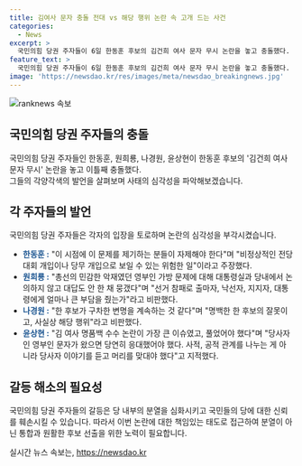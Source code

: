 ```yaml
---
title: 김여사 문자 충돌 전대 vs 해당 행위 논란 속 고개 드는 사건
categories:
  - News
excerpt: >
  국민의힘 당권 주자들이 6일 한동훈 후보의 김건희 여사 문자 무시 논란을 놓고 충돌했다. 한 후보는 의혹에 대해 전당대회 개입이라고 반발했으며, 다른 후보들은 총선 패배 책임론을 제기하여 비판했다. 원희룡 후보는 선거 참패의 책임론을 언급하며 비판하고, 나경원 후보는 변명을 비판했다. 윤상현 후보는 김 여사 명품백 논란에 대해 응대를 피해야 했다고 지적했다. 후보들 간의 갈등은 당을 분열시킬 공산이 크다는 우려가 나왔다.
feature_text: >
  국민의힘 당권 주자들이 6일 한동훈 후보의 김건희 여사 문자 무시 논란을 놓고 충돌했다. 한 후보는 의혹에 대해 전당대회 개입이라고 반발했으며, 다른 후보들은 총선 패배 책임론을 제기하여 비판했다. 원희룡 후보는 선거 참패의 책임론을 언급하며 비판하고, 나경원 후보는 변명을 비판했다. 윤상현 후보는 김 여사 명품백 논란에 대해 응대를 피해야 했다고 지적했다. 후보들 간의 갈등은 당을 분열시킬 공산이 크다는 우려가 나왔다.
image: 'https://newsdao.kr/res/images/meta/newsdao_breakingnews.jpg'
---
```


<p><img src="https://newsdao.kr/res/images/meta/newsdao_breakingnews.jpg" alt="ranknews 속보" /></p>

<h2 data-ke-size="size26">국민의힘 당권 주자들의 충돌</h2>

<p>국민의힘 당권 주자들인 한동훈, 원희룡, 나경원, 윤상현이 한동훈 후보의 '김건희 여사 문자 무시' 논란을 놓고 이틀째 충돌했다. <br>
그들의 각양각색의 발언을 살펴보며 사태의 심각성을 파악해보겠습니다. </p>

<p data-ke-size="size16"></p>

<h2 data-ke-size="size24">각 주자들의 발언</h2>

<p>국민의힘 당권 주자들은 각자의 입장을 토로하며 논란의 심각성을 부각시켰습니다.</p>

<ul>
  <li><b><span style="color: #1a5490;">한동훈 :</span></b> "이 시점에 이 문제를 제기하는 분들이 자제해야 한다"며 "비정상적인 전당대회 개입이나 당무 개입으로 보일 수 있는 위험한 일"이라고 주장했다.</li>
  <li><b><span style="color: #1a5490;">원희룡 :</span></b> "총선의 민감한 악재였던 영부인 가방 문제에 대해 대통령실과 당내에서 논의하지 않고 대답도 안 한 채 뭉갰다"며 "선거 참패로 출마자, 낙선자, 지지자, 대통령에게 얼마나 큰 부담을 줬는가"라고 비판했다.</li>
  <li><b><span style="color: #1a5490;">나경원 :</span></b> "한 후보가 구차한 변명을 계속하는 것 같다"며 "명백한 한 후보의 잘못이고, 사실상 해당 행위"라고 비판했다.</li>
  <li><b><span style="color: #1a5490;">윤상현 :</span></b> "김 여사 명품백 수수 논란이 가장 큰 이슈였고, 풀었어야 했다"며 "당사자인 영부인 문자가 왔으면 당연히 응대했어야 했다. 사적, 공적 관계를 나누는 게 아니라 당사자 이야기를 듣고 머리를 맞대야 했다"고 지적했다.</li>
</ul>

<p data-ke-size="size16"></p>

<h2 data-ke-size="size24">갈등 해소의 필요성</h2>

<p>국민의힘 당권 주자들의 갈등은 당 내부의 분열을 심화시키고 국민들의 당에 대한 신뢰를 훼손시킬 수 있습니다. 따라서 이번 논란에 대한 책임있는 태도로 접근하여 분열이 아닌 통합과 원활한 후보 선출을 위한 노력이 필요합니다. </p>

<p data-ke-size="size16"></p>
실시간 뉴스 속보는, <a href="https://newsdao.kr" rel="dofollow">https://newsdao.kr</a>


